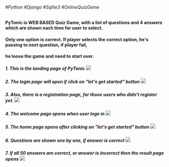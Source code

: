 ###### #Python   #Django   #Sqlite3   #OnlineQuizGame
#### PyTonic is WEB BASED Quiz Game, with a list of questions and 4 answers which are shown each time for user to select.
#### Only one option is correct. If player selects the correct option, he's passing to next question, if player fail, 
#### he loose the game and need to start over.
##### 1. This is the landing page of PyTonic ![](C:\Users\user\Pictures/1.JPG)
##### 2. The login page will open if click on "let's get started" button ![](C:\Users\user\Pictures/2.JPG)
##### 3. Also, there is a registration page, for those users who didn't register yet. ![](C:\Users\user\Pictures/3.JPG)
##### 4. The welcome page opens when user loge in ![](C:\Users\user\Pictures/4.JPG)
##### 5. The home page opens after clicking on "let's get started" button ![](C:\Users\user\Pictures/5.JPG)
##### 6. Questions are shown one by one, if answer is correct ![](C:\Users\user\Pictures/6.JPG)
##### 7. If all 50 answers are correct, or answer is incorrect then the result page opens ![](C:\Users\user\Pictures/7.JPG)
